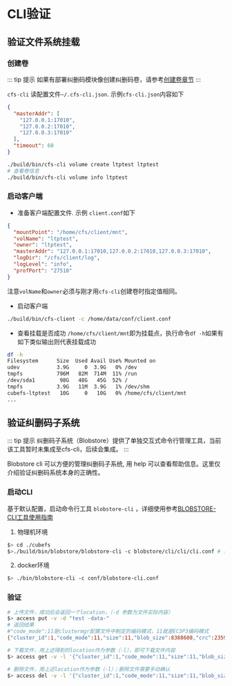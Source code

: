 # CLI验证

## 验证文件系统挂载

### 创建卷

::: tip 提示
如果有部署纠删码模块像创建纠删码卷，请参考[创建卷章节](../user-guide/volume.md)
:::

`cfs-cli` 读配置文件`~/.cfs-cli.json`. 示例`cfs-cli.json`内容如下

```json
{
  "masterAddr": [
    "127.0.0.1:17010",
    "127.0.0.2:17010",
    "127.0.0.3:17010"
  ],
  "timeout": 60
}
```

```bash
./build/bin/cfs-cli volume create ltptest ltptest
# 查看卷信息
./build/bin/cfs-cli volume info ltptest
```
### 启动客户端

- 准备客户端配置文件. 示例 `client.conf`如下

```json
{
  "mountPoint": "/home/cfs/client/mnt",
  "volName": "ltptest",
  "owner": "ltptest",
  "masterAddr": "127.0.0.1:17010,127.0.0.2:17010,127.0.0.3:17010",
  "logDir": "/cfs/client/log",
  "logLevel": "info",
  "profPort": "27510"
}
```

注意`volName`和`owner`必须与刚才用`cfs-cli`创建卷时指定值相同。

- 启动客户端
```bash
./build/bin/cfs-client -c /home/data/conf/client.conf
```

- 查看挂载是否成功
`/home/cfs/client/mnt`即为挂载点，执行命令`df -h`如果有如下类似输出则代表挂载成功
```bash
df -h
Filesystem      Size  Used Avail Use% Mounted on
udev            3.9G     0  3.9G   0% /dev
tmpfs           796M   82M  714M  11% /run
/dev/sda1        98G   48G   45G  52% /
tmpfs           3.9G   11M  3.9G   1% /dev/shm
cubefs-ltptest   10G     0   10G   0% /home/cfs/client/mnt
...
```

## 验证纠删码子系统

::: tip 提示
纠删码子系统（Blobstore）提供了单独交互式命令行管理工具，当前该工具暂时未集成至cfs-cli，后续会集成。
:::

Blobstore cli 可以方便的管理纠删码子系统, 用 help 可以查看帮助信息。这里仅介绍验证纠删码系统本身的正确性。

### 启动CLI

基于默认配置，启动命令行工具 `blobstore-cli` ，详细使用参考[BLOBSTORE-CLI工具使用指南](../maintenance/tool.md)
1. 物理机环境
``` bash
$> cd ./cubefs
$>./build/bin/blobstore/blobstore-cli -c blobstore/cli/cli/cli.conf # 采用默认配置启动cli 工具进入命令行
```
2. docker环境
``` bash
$> ./bin/blobstore-cli -c conf/blobstore-cli.conf
```

### 验证

``` bash
# 上传文件，成功后会返回一个location，（-d 参数为文件实际内容）
$> access put -v -d "test -data-"
# 返回结果
#"code_mode":11是clustermgr配置文件中制定的编码模式，11就是EC3P3编码模式
{"cluster_id":1,"code_mode":11,"size":11,"blob_size":8388608,"crc":2359314771,"blobs":[{"min_bid":1844899,"vid":158458,"count":1}]}

# 下载文件，用上述得到的location作为参数（-l），即可下载文件内容
$> access get -v -l '{"cluster_id":1,"code_mode":11,"size":11,"blob_size":8388608,"crc":2359314771,"blobs":[{"min_bid":1844899,"vid":158458,"count":1}]}'

# 删除文件，用上述location作为参数（-l）；删除文件需要手动确认
$> access del -v -l '{"cluster_id":1,"code_mode":11,"size":11,"blob_size":8388608,"crc":2359314771,"blobs":[{"min_bid":1844899,"vid":158458,"count":1}]}'
```
